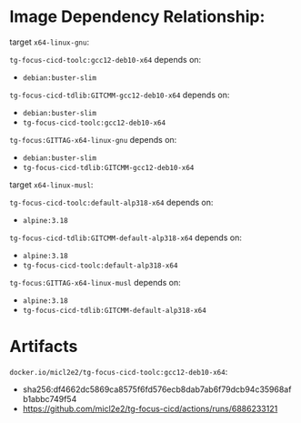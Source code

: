 
# Image Dependency Relationship:

target `x64-linux-gnu`:

`tg-focus-cicd-toolc:gcc12-deb10-x64` depends on:
- `debian:buster-slim`

`tg-focus-cicd-tdlib:GITCMM-gcc12-deb10-x64` depends on:
- `debian:buster-slim`
- `tg-focus-cicd-toolc:gcc12-deb10-x64`

`tg-focus:GITTAG-x64-linux-gnu` depends on:
- `debian:buster-slim`
- `tg-focus-cicd-tdlib:GITCMM-gcc12-deb10-x64`

target `x64-linux-musl`:

`tg-focus-cicd-toolc:default-alp318-x64` depends on:
- `alpine:3.18`

`tg-focus-cicd-tdlib:GITCMM-default-alp318-x64` depends on:
- `alpine:3.18`
- `tg-focus-cicd-toolc:default-alp318-x64`

`tg-focus:GITTAG-x64-linux-musl` depends on:
- `alpine:3.18`
- `tg-focus-cicd-tdlib:GITCMM-default-alp318-x64`


# Artifacts

`docker.io/micl2e2/tg-focus-cicd-toolc:gcc12-deb10-x64`:
- sha256:df4662dc5869ca8575f6fd576ecb8dab7ab6f79dcb94c35968afb1abbc749f54
- https://github.com/micl2e2/tg-focus-cicd/actions/runs/6886233121


